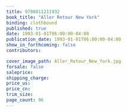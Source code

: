 ```yaml
---
title: 9780811211932
book_title: "Aller Retour New York"
binding: clothbound
published: true
date: 1993-01-01T06:00:00-04:00
publication_date: 1993-01-01T06:00:00-04:00
show_in_forthcoming: false
contributors:

cover_image_path: Aller_Retour_New_York.jpg
forsale: false
saleprice:
shipping_charge:
price_us:
price_cn:
trim_size:
page_count: 96
---
```


